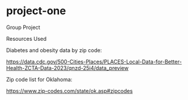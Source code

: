 # project-one
Group Project



Resources Used





Diabetes and obesity data by zip code: 

https://data.cdc.gov/500-Cities-Places/PLACES-Local-Data-for-Better-Health-ZCTA-Data-2023/qnzd-25i4/data_preview

Zip code list for Oklahoma:

https://www.zip-codes.com/state/ok.asp#zipcodes

    
